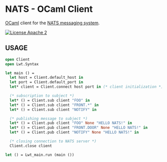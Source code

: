 # NATS - OCaml Client

[OCaml](https://ocaml.org/) client for the [NATS messaging system](https://nats.io).

[![License Apache 2][License-Image]][License-Url]

[License-Url]: https://www.apache.org/licenses/LICENSE-2.0
[License-Image]: https://img.shields.io/badge/License-Apache2-blue.svg

## USAGE 
```ocaml
open Client
open Lwt.Syntax

let main () =
  let host = Client.default_host in
  let port = Client.default_port in
  let* client = Client.connect host port in (* client initialization *)

  (* subscription to subject *)
  let* () = Client.sub client "FOO" in
  let* () = Client.sub client "FRONT.*" in
  let* () = Client.sub client "NOTIFY" in

  (* publishing message to subject *)
  let* () = Client.pub client "FOO" None "HELLO NATS!" in
  let* () = Client.pub client "FRONT.DOOR" None "HELLO NATS!" in
  let* () = Client.pub client "NOTIFY" None "HELLO NATS!" in

  (* closing connection to NATS server *)  
  Client.close client

let () = Lwt_main.run (main ())
```